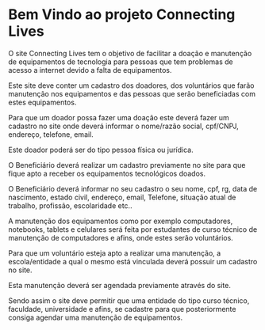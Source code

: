 # Bem Vindo ao projeto Connecting Lives

O site Connecting Lives tem o objetivo de facilitar a doação e manutenção de equipamentos de tecnologia para pessoas que tem problemas de acesso a internet devido a falta de equipamentos.

Este site deve conter um cadastro dos doadores, dos voluntários que farão manutenção nos equipamentos e das pessoas que serão beneficiadas com estes equipamentos.

Para que um doador possa fazer uma doação este deverá fazer um cadastro no site onde deverá informar o nome/razão social, cpf/CNPJ, endereço, telefone, email.

Este doador poderá ser do tipo pessoa física ou jurídica.

O Beneficiário deverá realizar um cadastro previamente no site para que fique apto a receber os equipamentos tecnológicos doados. 

O Beneficiário deverá informar no seu cadastro o seu nome, cpf, rg, data de nascimento, estado civil, endereço, email, Telefone, situação atual de trabalho, profissão, escolaridade etc..   

A manutenção dos equipamentos como por exemplo computadores, notebooks, tablets e celulares será feita por estudantes de curso técnico de manutenção de computadores e afins, onde estes serão voluntários.

Para que um voluntário esteja apto a realizar uma manutenção, a escola/entidade a qual o mesmo está vinculada deverá possuir um cadastro no site.

Esta manutenção deverá ser agendada previamente através do site.

Sendo assim o site deve permitir que uma entidade do tipo curso técnico, faculdade, universidade e afins, se cadastre para que posteriormente consiga agendar uma manutenção de equipamentos.
